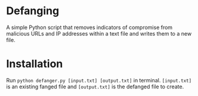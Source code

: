 # Defanging

A simple Python script that removes indicators of compromise from malicious URLs and IP addresses within a text file and writes them to a new file.

# Installation

Run `python defanger.py [input.txt] [output.txt]` in terminal. `[input.txt]` is an existing fanged file and `[output.txt]` is the defanged file to create.

